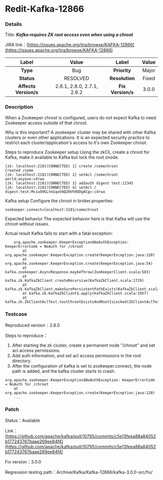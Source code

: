 # Redit-Kafka-12866

### Details

Title: ***Kafka requires ZK root access even when using a chroot***

JIRA link：[https://issues.apache.org/jira/browse/KAFKA-12866](https://issues.apache.org/jira/browse/KAFKA-12866)

|         Label         |        Value        |      Label      |         Value          |
|:---------------------:|:-------------------:|:---------------:|:----------------------:|
|       **Type**        |         Bug         |  **Priority**   |         Major          |
|      **Status**       |      RESOLVED       | **Resolution**  |         Fixed          |
| **Affects Version/s** | 2.6.1, 2.8.0, 2.7.1, 2.6.2 | **Fix Version/s** |     3.0.0     |

### Description

When a Zookeeper chroot is configured, users do not expect Kafka to need Zookeeper access outside of that chroot.

Why is this important?
A zookeeper cluster may be shared with other Kafka clusters or even other applications. It is an expected security practice to restrict each cluster/application's access to it's own Zookeeper chroot.

Steps to reproduce
Zookeeper setup
Using the zkCli, create a chroot for Kafka, make it available to Kafka but lock the root znode.

```
[zk: localhost:2181(CONNECTED) 1] create /somechroot
Created /some
[zk: localhost:2181(CONNECTED) 2] setAcl /somechroot world:anyone:cdrwa
[zk: localhost:2181(CONNECTED) 3] addauth digest test:12345
[zk: localhost:2181(CONNECTED) 4] setAcl / digest:test:Mx1uO9GLtm1qaVAQ20Vh9ODgACg=:cdrwa
```

Kafka setup
Configure the chroot in broker.properties:

```
zookeeper.connect=localhost:2181/somechroot
```

Expected behavior
The expected behavior here is that Kafka will use the chroot without issues.

Actual result
Kafka fails to start with a fatal exception:
```
    org.apache.zookeeper.KeeperException$NoAuthException: KeeperErrorCode = NoAuth for /chroot
        at org.apache.zookeeper.KeeperException.create(KeeperException.java:120)
        at org.apache.zookeeper.KeeperException.create(KeeperException.java:54)
        at kafka.zookeeper.AsyncResponse.maybeThrow(ZooKeeperClient.scala:583)
        at kafka.zk.KafkaZkClient.createRecursive(KafkaZkClient.scala:1729)
        at kafka.zk.KafkaZkClient.makeSurePersistentPathExists(KafkaZkClient.scala:1627)
        at kafka.zk.KafkaZkClient$.apply(KafkaZkClient.scala:1957)
        at kafka.zk.ZkClientAclTest.testChrootExistsAndRootIsLocked(ZkClientAclTest.scala:60)
```

### Testcase

Reproduced version：2.8.0

Steps to reproduce：
1. After starting the zk cluster, create a permanent node "/chroot" and set acl access permissions.
2. Add auth information, and set acl access permissions in the root directory.
3. After the configuration of kafka is set to zookeeper.connect, the node path is added, and the kafka cluster starts to crash:
```
org.apache.zookeeper.KeeperException$NoAuthException: KeeperErrorCode = NoAuth for /chroot
	at org.apache.zookeeper.KeeperException.create(KeeperException.java:120)
    ...
```

### Patch 

Status：Available

Link：[https://github.com/apache/kafka/pull/10795/commits/c5e13feea88a84052b177243767baae269ee84f4](https://github.com/apache/kafka/pull/10795/commits/c5e13feea88a84052b177243767baae269ee84f4)

Fix version：3.0.0

Regression testing path：Archive/Kafka/Kafka-12866/kafka-3.0.0-src/fix/

